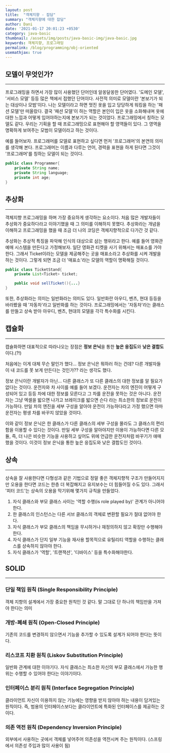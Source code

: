 ```yaml
---
layout: post
title:  "객체지향 - 잡담"
summary: "객체지향에 대한 잡담"
author: Dani
date: '2021-01-17 20:01:23 +0530'
category: java-basic
thumbnail: /assets/img/posts/java-basic-img/java-basic.jpg
keywords: 객체지향, 프로그래밍
permalink: /blog/programming/obj-oriented
usemathjax: true
---
```

## 모델이 무엇인가?

---

프로그래밍을 하면서 가장 많이 사용했던 단어인데 알쏭달쏭한 단어였다. '도메인 모델', '서비스 모델' 등등 많은 책에서 접했던 단어이다. 사전적 의미로 모델이란 '본보기가 되는 대상이나 모범'이다. 나는 모델이라고 하면 멋진 옷을 입고 당당하게 워킹을 하는 '패션 모델'만 떠올랐다. 결국 '패션 모델'이 하는 역할은 본인이 입은 옷을 소화해내며 옷에 대한 느낌과 어떻게 입어야하는지에 본보기가 되는 것이었다. 프로그래밍에서 칭하는 모델도 같다. 우리는 기획을 할 때 프로그래밍으로 표현해야 할 영역들이 있다. 그 영역을 명확하게 보여주는 모범이 모델이라고 하는 것이다.

예를 들어보자. 프로그래머를 모델로 표현하고 싶다면 먼저 '프로그래머'의 본연의 의미를 생각해 본다. 프로그래머는 이름과 다루는 언어, 경력을 표현을 하게 된다면 그것이 '프로그래머'를 칭하는 모델이 되는 것이다.

```java
public class Programmer{
	private String name;
	private String language;
	private int age;
}
```

## 추상화

---

객체지향 프로그래밍을 하며 가장 중요하게 생각하는 요소이다. 처음 많은 개발자들이 추상화가 중요하다라고 이야기했을 때 그 의미를 이해하지 못했다. 추상화라는 개념을 이해하고 프로그래밍을 했을 때 조금 더 나의 코딩은 객체지향적으로 다가간 것 같다.

추상화는 추상적 특징을 파악해 인식의 대상으로 삼는 행위라고 한다. 예를 들어 영화관 예매 시스템을 만든다고 가정해보자. 일단 영화관 티켓을 사기 위해서는 매표소를 가야 한다. 그래서 Ticket이라는 모델을 제공해주는 곳을 매표소라고 추상화를 시켜 개발을 하는 것이다. 그렇게 되면 조금 더 '매표소'라는 모델의 역할이 명확해질 것이다.

```java
public class TicketStand{
	private List<Ticket> ticket;

	public void sellTicket(){...}
}
```

또한, 추상화라는 의미는 일반화라는 의미도 있다. 일반화란 아우디, 벤츠, 현대 등등을 바라봤을 때 '자동차'라고 일반화를 하는 것이다. 프로그래밍에서는 '자동차'라는 클래스를 만들고 상속 받아 아우디, 벤츠, 현대의 모델을 각각 특수화를 시킨다.

## 캡슐화

---

캡슐화하면 대표적으로 따라나오는 장점은 **정보 은닉**을 통한 **높은 응집도**와 **낮은 결합도**이다.(?!)

처음에는 이게 대체 무슨 말인가 했다... 정보 은닉은 뭐하러 하는 건데? 다른 개발자들이 내 코드를 못 보게 만든다는 것인가?? 라는 생각도 했다.

정보 은닉이란 개발자가 아닌... 다른 클래스가 또 다른 클래스의 대한 정보를 알 필요가 없다는 것이다. 운전자와 차 사이를 예를 들어 보겠다. 운전자는 차의 엔진이 어떻게 구성되어 있고 등등 차에 대한 정보를 모른다고 그 차를 운전을 못하는 것은 아니다. 운전자는 그냥 엑셀을 밟으면 나가고 브레이크를 밟으면 슨다 라는 최소한의 정보로 운전이 가능하다. 만일 차의 엔진을 세부 구성을 알아야 운전이 가능하다라고 가정 했으면 아마 운전자는 평생 차를 바꾸지 않았을 것이다.

이와 같이 정보 은닉은 한 클래스가 다른 클래스의 세부 구성을 몰라도 그 클래스의 편리함을 이용할 수 있다는 것이다. 만일 세부 구성을 알아야지만 이용이 가능하다면 다른 모듈, 즉, 더 나은 비슷한 기능을 사용하고 싶어도 위에 언급한 운전자처럼 바꾸기가 애매했을 것이다. 이것이 정보 은닉을 통한 높은 응집도와 낮은 결합도인 것이다.

## 상속

---

상속을 잘 사용한다면 다형성과 같은 기법으로 정말 좋은 객체지향적 구조가 만들어지지만 오용을 한다면 코드는 한층 더 복잡해지고 유지보수는 더 힘들어질 수도 있다. 그래서 '피터 코드'는 상속의 오용을 막기위해 몇가지 규칙을 만들었다.

1. 자식 클래스와 부모 클래스 사이는 '역할 수행(is role played by)' 관계가 아니어야 한다.
2. 한 클래스의 인스턴스는 다른 서브 클래스의 객체로 변환할 필요가 절대 없어야 한다.
3. 자식 클래스가 부모 클래스의 책임을 무시하거나 재정의하지 않고 확장만 수행해야 한다.
4. 자식 클래스가 단지 일부 기능을 재사용 할목적으로 유틸리티 역할을 수행하는 클래스를 상속하지 않아야 한다.
5. 자식 클래스가 '역할', '트랜잭션', '디바이스' 등을 특수화해야한다.

## SOLID

---

### 단일 책임 원칙 (Single Responsibility Principle)

객체 지향의 설계에서 가장 중요한 원칙인 것 같다. 말 그대로 단 하나의 책임만을 가져야 한다는 의미

### 개방-폐쇄 원칙 (Open-Closed Principle)

기존의 코드를 변경하지 않으면서 기능을 추가할 수 있도록 설계가 되어야 한다는 뜻이다. 

### 리스코프 치환 원칙 (Liskov Substitution Principle)

일반화 관계에 대한 이야기다. 자식 클래스는 최소한 자신의 부모 클래스에서 가능한 행위는 수행할 수 있어야 한다는 이야기이다.

### 인터페이스  분리 원칙 (Interface Segregation Principle)

클라이언트 자신이 이용하지 않는 기능에는 영향을 받지 않아야 하는 내용이 담겨있는 원칙이다. 즉, 범용의 인터페이스보다는 클라이언트에 특화된 인터페이스를 제공하는 것이다.

### 의존 역전 원칙 (Dependency Inversion Principle)

외부에서 사용하는 곳에서 객체를 넣어주어 의존성을 역전시켜 주는 원칙이다. (스프링에서 의존성 주입과 많이 사용이 됨)